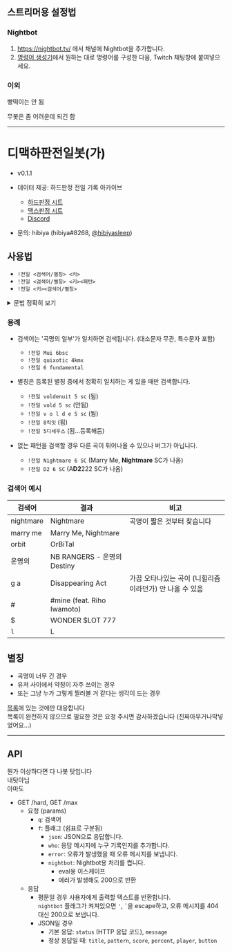 ## 스트리머용 설정법

### Nightbot

1. https://nightbot.tv/ 에서 채널에 Nightbot을 추가합니다.
2. [명령어 생성기](https://hibiyasleep.github.io/djmax-topscore-worker/generate-url.html)에서 원하는 대로 명령어를 구성한 다음, Twitch 채팅창에 붙여넣으세요.

### 이외

빵떡이는 안 됨

무봇은 좀 어려운데 되긴 함


---


# 디맥하판전일봇(가)

- v0.1.1

- 데이터 제공: 하드판정 전일 기록 아카이브
  - [하드판정 시트](https://docs.google.com/spreadsheets/d/16Lece3Rbov14mb6Jf7C8iCrDDr6lyXkn-pra8QJPcaw/edit)
  - [맥스판정 시트](https://docs.google.com/spreadsheets/d/1YQ4q4T_tIuQG2g442sxtrhSXvI2iUCvU8nHAyQ4G0Vk/edit)
  - [Discord](https://discord.gg/F7qkTr2NJ4)

- 문의: hibiya (hibiya#8268, [@hibiyasleep](https://twitter.com/hibiyasleep))


## 사용법

- `!전일 <검색어/별칭> <키>`
- `!전일 <검색어/별칭> <키><패턴>`
- `!전일 <키><검색어/별칭>`

<details>
<summary> 문법 정확히 보기 </summary>

- 요청 := `<곡 검색어>` ` `? `<패턴 검색어>` | `<키>` ` `? `<곡 검색어>`
- 곡 검색어 := `곡명의 일부` | `약칭`
- 패턴 검색어 := `<키>` (`b` | `k` | ` `)? `<난이도>`
- 키 := `4` | `5` | `6` | `8`
- 난이도 := `sc` | `mx`

</details>

### 용례

* 검색어는 '곡명의 일부'가 일치하면 검색됩니다. (대소문자 무관, 특수문자 포함)
  - `!전일 Mui 6bsc`
  - `!전일 quixotic 4kmx`
  - `!전일 6 fundamental`

* 별칭은 등록된 별칭 중에서 정확히 일치하는 게 있을 때만 검색합니다.
  - `!전일 voldenuit 5 sc` (됨)
  - `!전일 vold 5 sc` (안됨)
  - `!전일 v o l d e 5 sc` (됨)
  - `!전일 8킥잇` (됨)
  - `!전일 5디세우스` (됨...등록해둠)

* 없는 패턴을 검색할 경우 다른 곡이 튀어나올 수 있으나 버그가 아닙니다.
  - `!전일 Nightmare 6 SC` (Marry Me, **Nightmare** SC가 나옴)
  - `!전일 D2 6 SC` (A**D2**222 SC가 나옴)

### 검색어 예시

검색어 | 결과 | 비고
------ | ---- | ----
nightmare | Nightmare | 곡명이 짧은 것부터 찾습니다
marry me | Marry Me, Nightmare
orbit | OrBiTal
운명의 | NB RANGERS - 운명의 Destiny
g a | Disappearing Act | 가끔 오타나있는 곡이 (니힐리즘이라던가) 안 나올 수 있음
\# | \#mine (feat. Riho Iwamoto)
$ | WONDER $LOT 777
`l` | L

## 별칭

- 곡명이 너무 긴 경우
- 유저 사이에서 약칭이 자주 쓰이는 경우
- 또는 그냥 누가 그렇게 찔러볼 거 같다는 생각이 드는 경우

[목록](https://github.com/hibiyasleep/djmax-topscore-worker/blob/main/src/alias.js)에 있는 것에만 대응합니다  
목록이 완전하지 않으므로 필요한 것은 요청 주시면 감사하겠습니다 (진짜아무거나막넣었어요…)



---



## API

뭔가 이상하다면 다 나봇 탓입니다  
내탓아님  
아마도

* GET /hard, GET /max
  * 요청 (params)
    - `q`: 검색어
    - `f`: 플래그 (쉼표로 구분됨)
      - `json`: JSON으로 응답합니다.
      - `who`: 응답 메시지에 누구 기록인지를 추가합니다.
      - `error`: 오류가 발생했을 때 오류 메시지를 보냅니다.
      - `nightbot`: Nightbot용 처리를 켭니다.
        - eval용 이스케이프
        - 에러가 발생해도 200으로 반환
  * 응답
    - 평문일 경우
      사용자에게 출력할 텍스트를 반환합니다.  
      `nightbot` 플래그가 켜져있으면 `'`, <code>\`</code>을 escape하고,
      오류 메시지를 404 대신 200으로 보냅니다.
    - JSON일 경우
      - 기본 응답: `status` (HTTP 응답 코드), `message`
      - 정상 응답일 때: `title`, `pattern`, `score`, `percent`, `player`, `button`
